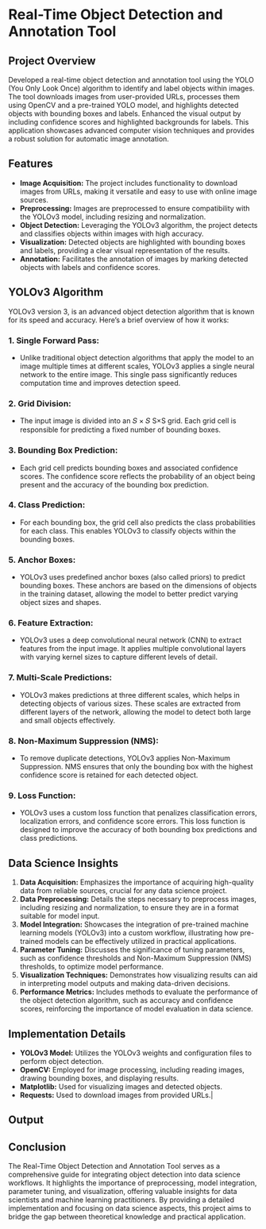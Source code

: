 # Real-Time Object Detection and Annotation Tool

## Project Overview
Developed a real-time object detection and annotation tool using the YOLO (You Only Look Once) algorithm to identify and label objects within images. The tool downloads images from user-provided URLs, processes them using OpenCV and a pre-trained YOLO model, and highlights detected objects with bounding boxes and labels. Enhanced the visual output by including confidence scores and highlighted backgrounds for labels. This application showcases advanced computer vision techniques and provides a robust solution for automatic image annotation.

## Features
- **Image Acquisition:** The project includes functionality to download images from URLs, making it versatile and easy to use with online image sources.
- **Preprocessing:** Images are preprocessed to ensure compatibility with the YOLOv3 model, including resizing and normalization.
- **Object Detection:** Leveraging the YOLOv3 algorithm, the project detects and classifies objects within images with high accuracy.
- **Visualization:** Detected objects are highlighted with bounding boxes and labels, providing a clear visual representation of the results.
- **Annotation:** Facilitates the annotation of images by marking detected objects with labels and confidence scores.

## YOLOv3 Algorithm
YOLOv3 version 3, is an advanced object detection algorithm that is known for its speed and accuracy. Here’s a brief overview of how it works:

### 1. Single Forward Pass:
- Unlike traditional object detection algorithms that apply the model to an image multiple times at different scales, YOLOv3 applies a single neural network to the entire image. This single pass significantly reduces computation time and improves detection speed.

### 2. Grid Division:
- The input image is divided into an 
𝑆
×
𝑆
S×S grid. Each grid cell is responsible for predicting a fixed number of bounding boxes.

### 3. Bounding Box Prediction:
- Each grid cell predicts bounding boxes and associated confidence scores. The confidence score reflects the probability of an object being present and the accuracy of the bounding box prediction.

### 4. Class Prediction:
- For each bounding box, the grid cell also predicts the class probabilities for each class. This enables YOLOv3 to classify objects within the bounding boxes.

### 5. Anchor Boxes:
- YOLOv3 uses predefined anchor boxes (also called priors) to predict bounding boxes. These anchors are based on the dimensions of objects in the training dataset, allowing the model to better predict varying object sizes and shapes.

### 6. Feature Extraction:
- YOLOv3 uses a deep convolutional neural network (CNN) to extract features from the input image. It applies multiple convolutional layers with varying kernel sizes to capture different levels of detail.

### 7. Multi-Scale Predictions:
- YOLOv3 makes predictions at three different scales, which helps in detecting objects of various sizes. These scales are extracted from different layers of the network, allowing the model to detect both large and small objects effectively.

### 8. Non-Maximum Suppression (NMS):
- To remove duplicate detections, YOLOv3 applies Non-Maximum Suppression. NMS ensures that only the bounding box with the highest confidence score is retained for each detected object.

### 9. Loss Function:
- YOLOv3 uses a custom loss function that penalizes classification errors, localization errors, and confidence score errors. This loss function is designed to improve the accuracy of both bounding box predictions and class predictions.

## Data Science Insights

1. **Data Acquisition:** Emphasizes the importance of acquiring high-quality data from reliable sources, crucial for any data science project.
2. **Data Preprocessing:** Details the steps necessary to preprocess images, including resizing and normalization, to ensure they are in a format suitable for model input.
3. **Model Integration:** Showcases the integration of pre-trained machine learning models (YOLOv3) into a custom workflow, illustrating how pre-trained models can be effectively utilized in practical applications.
4. **Parameter Tuning:** Discusses the significance of tuning parameters, such as confidence thresholds and Non-Maximum Suppression (NMS) thresholds, to optimize model performance.
5. **Visualization Techniques:** Demonstrates how visualizing results can aid in interpreting model outputs and making data-driven decisions.
6. **Performance Metrics:** Includes methods to evaluate the performance of the object detection algorithm, such as accuracy and confidence scores, reinforcing the importance of model evaluation in data science.

## Implementation Details
- **YOLOv3 Model:** Utilizes the YOLOv3 weights and configuration files to perform object detection.
- **OpenCV:** Employed for image processing, including reading images, drawing bounding boxes, and displaying results.
- **Matplotlib:** Used for visualizing images and detected objects.
- **Requests:** Used to download images from provided URLs.|

## Output



## Conclusion
The Real-Time Object Detection and Annotation Tool serves as a comprehensive guide for integrating object detection into data science workflows. It highlights the importance of preprocessing, model integration, parameter tuning, and visualization, offering valuable insights for data scientists and machine learning practitioners. By providing a detailed implementation and focusing on data science aspects, this project aims to bridge the gap between theoretical knowledge and practical application.
